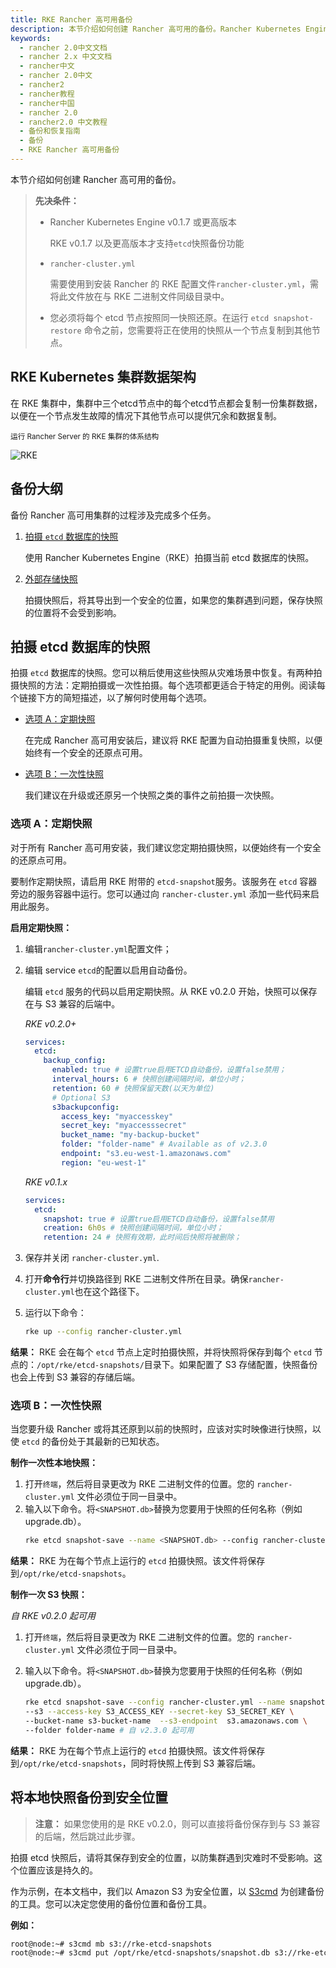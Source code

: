 ```yaml
---
title: RKE Rancher 高可用备份
description: 本节介绍如何创建 Rancher 高可用的备份。Rancher Kubernetes Engine v0.1.7 或更高版本。RKE v0.1.7 以及更高版本才支持`etcd`快照备份功能。在 RKE 集群中，集群数据将在集群中的三个 etcd 节点上的每个节点上复制，以在一个节点发生故障的情况下提供冗余和数据复制。
keywords:
  - rancher 2.0中文文档
  - rancher 2.x 中文文档
  - rancher中文
  - rancher 2.0中文
  - rancher2
  - rancher教程
  - rancher中国
  - rancher 2.0
  - rancher2.0 中文教程
  - 备份和恢复指南
  - 备份
  - RKE Rancher 高可用备份
---
```


本节介绍如何创建 Rancher 高可用的备份。

> **先决条件：**
>
> - Rancher Kubernetes Engine v0.1.7 或更高版本
>
>   RKE v0.1.7 以及更高版本才支持`etcd`快照备份功能
>
> - `rancher-cluster.yml`
>
>   需要使用到安装 Rancher 的 RKE 配置文件`rancher-cluster.yml`，需将此文件放在与 RKE 二进制文件同级目录中。
>
> - 您必须将每个 etcd 节点按照同一快照还原。在运行 `etcd snapshot-restore` 命令之前，您需要将正在使用的快照从一个节点复制到其他节点。

## RKE Kubernetes 集群数据架构

在 RKE 集群中，集群中三个etcd节点中的每个etcd节点都会复制一份集群数据，以便在一个节点发生故障的情况下其他节点可以提供冗余和数据复制。

<sup>运行 Rancher Server 的 RKE 集群的体系结构</sup>

![RKE](/img/rancher/rke-server-storage.svg)

## 备份大纲

备份 Rancher 高可用集群的过程涉及完成多个任务。

1. [拍摄 `etcd` 数据库的快照](#拍摄-etcd-数据库的快照)

   使用 Rancher Kubernetes Engine（RKE）拍摄当前 etcd 数据库的快照。

1. [外部存储快照](#将本地快照备份到安全位置)

   拍摄快照后，将其导出到一个安全的位置，如果您的集群遇到问题，保存快照的位置将不会受到影响。

## 拍摄 etcd 数据库的快照

拍摄 `etcd` 数据库的快照。您可以稍后使用这些快照从灾难场景中恢复。有两种拍摄快照的方法：定期拍摄或一次性拍摄。每个选项都更适合于特定的用例。阅读每个链接下方的简短描述，以了解何时使用每个选项。

- [选项 A：定期快照](#选项-a：定期快照)

  在完成 Rancher 高可用安装后，建议将 RKE 配置为自动拍摄重复快照，以便始终有一个安全的还原点可用。

- [选项 B：一次性快照](#选项-b：一次性快照)

  我们建议在升级或还原另一个快照之类的事件之前拍摄一次快照。

### 选项 A：定期快照

对于所有 Rancher 高可用安装，我们建议您定期拍摄快照，以便始终有一个安全的还原点可用。

要制作定期快照，请启用 RKE 附带的 `etcd-snapshot`服务。该服务在 `etcd` 容器旁边的服务容器中运行。您可以通过向 `rancher-cluster.yml` 添加一些代码来启用此服务。

**启用定期快照：**

1. 编辑`rancher-cluster.yml`配置文件；

2. 编辑 service `etcd`的配置以启用自动备份。

   编辑 `etcd` 服务的代码以启用定期快照。从 RKE v0.2.0 开始，快照可以保存在与 S3 兼容的后端中。

   _RKE v0.2.0+_

   ```yaml
   services:
     etcd:
       backup_config:
         enabled: true # 设置true启用ETCD自动备份，设置false禁用；
         interval_hours: 6 # 快照创建间隔时间，单位小时；
         retention: 60 # 快照保留天数(以天为单位)
         # Optional S3
         s3backupconfig:
           access_key: "myaccesskey"
           secret_key: "myaccesssecret"
           bucket_name: "my-backup-bucket"
           folder: "folder-name" # Available as of v2.3.0
           endpoint: "s3.eu-west-1.amazonaws.com"
           region: "eu-west-1"
   ```

   _RKE v0.1.x_

   ```yaml
   services:
     etcd:
       snapshot: true # 设置true启用ETCD自动备份，设置false禁用
       creation: 6h0s # 快照创建间隔时间，单位小时；
       retention: 24 # 快照有效期，此时间后快照将被删除；
   ```

3. 保存并关闭 `rancher-cluster.yml`.

4. 打开**命令行**并切换路径到 RKE 二进制文件所在目录。确保`rancher-cluster.yml`也在这个路径下。

5. 运行以下命令：

   ```bash
   rke up --config rancher-cluster.yml
   ```

**结果：** RKE 会在每个 `etcd` 节点上定时拍摄快照，并将快照将保存到每个 `etcd` 节点的：`/opt/rke/etcd-snapshots/`目录下。如果配置了 S3 存储配置，快照备份也会上传到 S3 兼容的存储后端。

### 选项 B：一次性快照

当您要升级 Rancher 或将其还原到以前的快照时，应该对实时映像进行快照，以使 `etcd` 的备份处于其最新的已知状态。

**制作一次性本地快照：**

1. 打开`终端`，然后将目录更改为 RKE 二进制文件的位置。您的 `rancher-cluster.yml` 文件必须位于同一目录中。
1. 输入以下命令。将`<SNAPSHOT.db>`替换为您要用于快照的任何名称（例如 upgrade.db）。
   ```bash
   rke etcd snapshot-save --name <SNAPSHOT.db> --config rancher-cluster.yml
   ```

**结果：** RKE 为在每个节点上运行的 `etcd` 拍摄快照。该文件将保存到`/opt/rke/etcd-snapshots`。

**制作一次 S3 快照：**

_自 RKE v0.2.0 起可用_

1. 打开`终端`，然后将目录更改为 RKE 二进制文件的位置。您的 `rancher-cluster.yml` 文件必须位于同一目录中。
1. 输入以下命令。将`<SNAPSHOT.db>`替换为您要用于快照的任何名称（例如 upgrade.db）。

   ```bash
   rke etcd snapshot-save --config rancher-cluster.yml --name snapshot-name  \
   --s3 --access-key S3_ACCESS_KEY --secret-key S3_SECRET_KEY \
   --bucket-name s3-bucket-name  --s3-endpoint  s3.amazonaws.com \
   --folder folder-name # 自 v2.3.0 起可用
   ```

**结果：** RKE 为在每个节点上运行的 `etcd` 拍摄快照。该文件将保存到`/opt/rke/etcd-snapshots`，同时将快照上传到 S3 兼容后端。

## 将本地快照备份到安全位置

> **注意：** 如果您使用的是 RKE v0.2.0，则可以直接将备份保存到与 S3 兼容的后端，然后跳过此步骤。

拍摄 etcd 快照后，请将其保存到安全的位置，以防集群遇到灾难时不受影响。这个位置应该是持久的。

作为示例，在本文档中，我们以 Amazon S3 为安全位置，以 [S3cmd](http://s3tools.org/s3cmd) 为创建备份的工具。您可以决定您使用的备份位置和备份工具。

**例如：**

```bash
root@node:~# s3cmd mb s3://rke-etcd-snapshots
root@node:~# s3cmd put /opt/rke/etcd-snapshots/snapshot.db s3://rke-etcd-snapshots/
```
